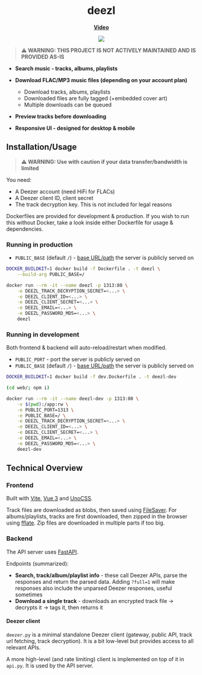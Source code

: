 <h1 align="center">deezl</h1>

<p align="center">
<a href="https://user-images.githubusercontent.com/16616463/153737858-1ce5e5dc-2e35-4f9b-8440-a7bb7d9ba10e.mp4">
<b>Video</b>
</a>
</p>

<p align="center">
<a href="https://user-images.githubusercontent.com/16616463/153737858-1ce5e5dc-2e35-4f9b-8440-a7bb7d9ba10e.mp4">
<img src="https://user-images.githubusercontent.com/16616463/153736389-5deb3fbe-3d94-429e-824d-c059dc5865a9.png">
</a>
</p>

> **⚠️ WARNING: THIS PROJECT IS NOT ACTIVELY MAINTAINED AND IS PROVIDED AS-IS**

- **Search music - tracks, albums, playlists**

- **Download FLAC/MP3 music files (depending on your account plan)**
	- Download tracks, albums, playlists
	- Downloaded files are fully tagged (+embedded cover art)
	- Multiple downloads can be queued

- **Preview tracks before downloading**

- **Responsive UI - designed for desktop & mobile**

## Installation/Usage

> **⚠️ WARNING: Use with caution if your data transfer/bandwidth is limited**

You need:

- A Deezer account (need HiFi for FLACs)
- A Deezer client ID, client secret
- The track decryption key. This is not included for legal reasons

Dockerfiles are provided for development & production. If you wish to run this without Docker, take a look inside either Dockerfile for usage & dependencies.

### Running in production

- `PUBLIC_BASE` (default `/`) - [base URL/path](https://vitejs.dev/config/#base) the server is publicly served on

```sh
DOCKER_BUILDKIT=1 docker build -f Dockerfile . -t deezl \
	--build-arg PUBLIC_BASE=/

docker run --rm -it --name deezl -p 1313:80 \
	-e DEEZL_TRACK_DECRYPTION_SECRET=<...> \
	-e DEEZL_CLIENT_ID=<...> \
	-e DEEZL_CLIENT_SECRET=<...> \
	-e DEEZL_EMAIL=<...> \
	-e DEEZL_PASSWORD_MD5=<...> \
	deezl
```

### Running in development

Both frontend & backend will auto-reload/restart when modified.

- `PUBLIC_PORT` - port the server is publicly served on
- `PUBLIC_BASE` (default `/`) - [base URL/path](https://vitejs.dev/config/#base) the server is publicly served on

```sh
DOCKER_BUILDKIT=1 docker build -f dev.Dockerfile . -t deezl-dev

(cd web/; npm i)

docker run --rm -it --name deezl-dev -p 1313:80 \
	-v $(pwd):/app:rw \
	-e PUBLIC_PORT=1313 \
	-e PUBLIC_BASE=/ \
	-e DEEZL_TRACK_DECRYPTION_SECRET=<...> \
	-e DEEZL_CLIENT_ID=<...> \
	-e DEEZL_CLIENT_SECRET=<...> \
	-e DEEZL_EMAIL=<...> \
	-e DEEZL_PASSWORD_MD5=<...> \
	deezl-dev
```

## Technical Overview

### Frontend

Built with [Vite](https://vitejs.dev/), [Vue 3](https://vuejs.org/) and [UnoCSS](https://github.com/unocss/unocss).

Track files are downloaded as blobs, then saved using [FileSaver](https://github.com/eligrey/FileSaver.js/). For albums/playlists, tracks are first downloaded, then zipped in the browser using [fflate](https://github.com/101arrowz/fflate). Zip files are downloaded in multiple parts if too big.

### Backend

The API server uses [FastAPI](https://github.com/tiangolo/fastapi).

Endpoints (summarized):
- **Search, track/album/playlist info** - these call Deezer APIs, parse the responses and return the parsed data. Adding `?full=1` will make responses also include the unparsed Deezer responses, useful sometimes
- **Download a single track** - downloads an encrypted track file → decrypts it → tags it, then returns it

#### Deezer client

`deezer.py` is a minimal standalone Deezer client (gateway, public API, track url fetching, track decryption). It is a bit low-level but provides access to all relevant APIs.

A more high-level (and rate limiting) client is implemented on top of it in `api.py`. It is used by the API server.
